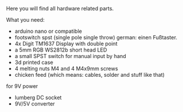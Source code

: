 Here you will find all hardware related parts.

What you need:

- arduino nano or compatible
- footswitch spst (single pole single throw) german: einen Fußtaster.
- 4x Digit TM1637 Display with  double point
- a 5mm RGB WS2812b short head LED
- a small SPST switch for manual input by hand
- 3d printed case
- 4 melting nuts M4 and 4 M4x9mm screws
- chicken feed (which means: cables, solder and stuff like that)

for 9V power

- lumberg DC socket
- 9V/5V converter